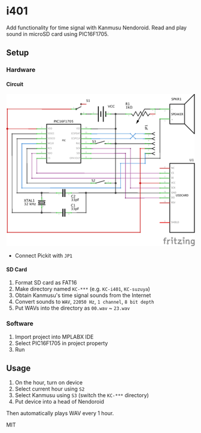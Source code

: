 # i401
Add functionality for time signal with Kanmusu Nendoroid. Read and play sound in microSD card using PIC16F1705. 

## Setup
### Hardware
#### Circuit
![screenshot](https://raw.githubusercontent.com/manse/i401/master/readme/i401.png)
- Connect Pickit with `JP1` 

#### SD Card
1. Format SD card as FAT16
1. Make directory named `KC-***` (e.g. `KC-i401`, `KC-suzuya`)
2. Obtain Kanmusu's time signal sounds from the Internet
3. Convert sounds to `WAV`, `22050 Hz`, `1 channel`, `8 bit depth`
4. Put WAVs into the directory as `00.wav` ~ `23.wav`

### Software
1. Import project into MPLABX IDE
2. Select PIC16F1705 in project property
3. Run

## Usage
1. On the hour, turn on device
2. Select current hour using `S2` 
3. Select Kanmusu using `S3` (switch the `KC-***` directory)
4. Put device into a head of Nendoroid

Then automatically plays WAV every 1 hour.

MIT
